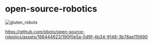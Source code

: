 # open-source-robotics
![gluten_robotx](https://github.com/obotx/open-source-robotics/assets/168444623/459bbd07-60bb-4f64-9e7e-851b94eba2c6)


https://github.com/obotx/open-source-robotics/assets/168444623/190f0e5a-0d9f-4b34-9148-3b78ae115690


